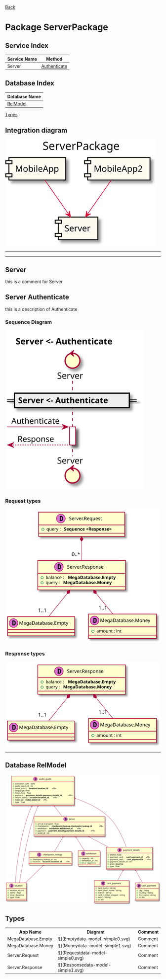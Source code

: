 
[Back](../README.md)
# Package ServerPackage

## Service Index
| Service Name | Method |
----|----
Server | [Authenticate](#Server-Authenticate) |

## Database Index
| Database Name |
----|
| [RelModel](#Database-RelModel) |

[Types](#Types)

## Integration diagram

![](ServerPackage_integration.svg)

---



---




## Server
this is a comment for Server




## Server Authenticate

this is a description of Authenticate

### Sequence Diagram
![](ServerAuthenticate.svg)

### Request types


![](ServerAuthenticatedata-model-parameter0.svg)


### Response types


![](ServerAuthenticatedata-model-response0.svg)


---



## Database RelModel

![](RelModeldb.svg)


## Types
<table>
<tr>
<th>App Name</th>
<th>Diagram</th>
<th>Comment</th>
</tr>
<tr>
<td>MegaDatabase.Empty </td>
<td> ![](Emptydata-model-simple0.svg)</td>
<td> Comment </td></tr>
<td>MegaDatabase.Money </td>
<td> ![](Moneydata-model-simple1.svg)</td>
<td> Comment </td></tr>
<td>Server.Request </td>
<td> ![](Requestdata-model-simple0.svg)</td>
<td> Comment </td></tr>
<td>Server.Response </td>
<td> ![](Responsedata-model-simple1.svg)</td>
<td> Comment </td></tr>
</table>
